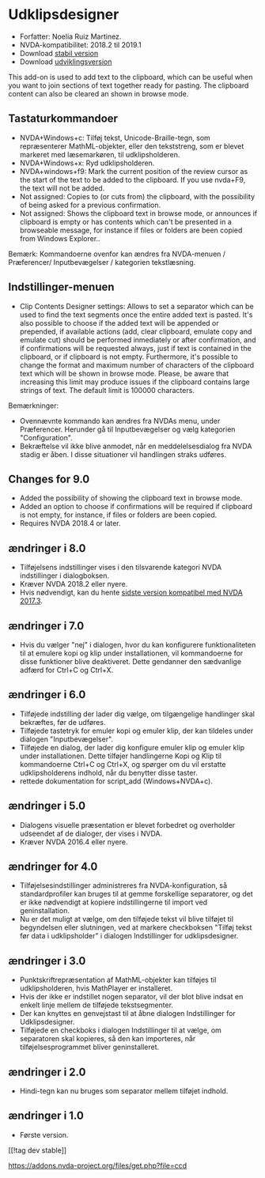 # Udklipsdesigner #

*	Forfatter: Noelia Ruiz Martinez.
*	NVDA-kompatibilitet: 2018.2 til 2019.1
*	Download [stabil version][1]
*	Download [udviklingsversion][2]

This add-on is used to add text to the clipboard, which can be useful when
you want to join sections of text together ready for pasting.  The clipboard
content can also be cleared an shown in browse mode.

## Tastaturkommandoer ##
*	NVDA+Windows+c: Tilføj tekst, Unicode-Braille-tegn, som repræsenterer
  MathML-objekter, eller den tekststreng, som er blevet markeret med
  læsemarkøren, til udklipsholderen.
*	NVDA+Windows+x: Ryd udklipsholderen.
*	NVDA+windows+f9: Mark the current position of the review cursor as the start of the text to be added to the clipboard. If you use nvda+F9, the text will not be added.
*	 Not assigned: Copies to (or cuts from) the clipboard, with the possibility of being asked for a previous confirmation.
*	 Not assigned: Shows the clipboard text in browse mode, or announces if clipboard is empty or has contents which can't be presented in a browseable message, for instance if files or folders are been copied from Windows Explorer..

Bemærk: Kommandoerne ovenfor kan ændres fra NVDA-menuen / Præferencer/
Inputbevægelser / kategorien tekstlæsning.

## Indstillinger-menuen ##
*	Clip Contents Designer settings: Allows to set a separator which can be used to find the text segments once the entire added text is pasted.
It's also possible to choose if the added text will be appended or prepended, if available actions (add, clear clipboard, emulate copy and emulate cut) should be performed inmediately or after confirmation, and if confirmations will be requested always, just if text is contained in the clipboard, or if clipboard is not empty.
Furthermore, it's possible to change the format and maximum number of characters of the clipboard text which will be shown in browse mode. Please, be aware that increasing this limit may produce issues if the clipboard contains large strings of text. The default limit is 100000 characters.

Bemærkninger:

*	Ovennævnte kommando kan ændres fra NVDAs menu, under Præferencer. Herunder
  gå til Inputbevægelser og vælg kategorien "Configuration".
*	Bekræftelse vil ikke blive anmodet, når en meddelelsesdialog fra NVDA
  stadig er åben. I disse situationer vil handlingen straks udføres.

## Changes for 9.0

* Added the possibility of showing the clipboard text in browse mode.
* Added an option to choose if confirmations will be required if clipboard
  is not empty, for instance, if files or folders are been copied.
* Requires NVDA 2018.4 or later.

## ændringer i 8.0 ##

* Tilføjelsens indstillinger vises i den tilsvarende kategori NVDA
  indstillinger i dialogboksen.
* Kræver NVDA 2018.2 eller nyere.
* Hvis nødvendigt, kan du hente [sidste version kompatibel med NVDA
  2017.3][3].

## ændringer i 7.0

* Hvis du vælger "nej" i dialogen, hvor du kan konfigurere funktionaliteten
  til at emulere kopi og klip under installationen, vil kommandoerne for
  disse funktioner blive deaktiveret. Dette gendanner den sædvanlige adfærd
  for Ctrl+C og Ctrl+X.

## ændringer i 6.0

*	 Tilføjede indstilling der lader dig vælge, om tilgængelige handlinger skal bekræftes, før de udføres.
*	 Tilføjede tastetryk for emuler kopi og emuler klip, der kan tildeles under dialogen "Inputbevægelser".
*	 Tilføjede en dialog, der lader dig konfigure emuler klip og emuler klip under installationen. Dette tilføjer handlingerne Kopi og Klip til kommandoerne Ctrl+C og Ctrl+X, og spørger om du vil erstatte udklipsholderens indhold, når du benytter disse taster.
*	 rettede dokumentation for script_add (Windows+NVDA+c).

## ændringer i 5.0 ##

*	Dialogens visuelle præsentation er blevet forbedret og overholder
  udseendet af de dialoger, der vises i NVDA.
*	Kræver NVDA 2016.4 eller nyere.

## ændringer for 4.0 ##
*	Tilføjelsesindstillinger administreres fra NVDA-konfiguration, så
  standardprofiler kan bruges til at gemme forskellige separatorer, og det
  er ikke nødvendigt at kopiere indstillingerne til import ved
  geninstallation.
*	Nu er det muligt at vælge, om den tilføjede tekst vil blive tilføjet til
  begyndelsen eller slutningen, ved at markere checkboksen "Tilføj tekst før
  data i udklipsholder" i dialogen Indstillinger for udklipsdesigner.

## ændringer i 3.0 ##
*	Punktskriftrepræsentation af MathML-objekter kan tilføjes til
  udklipsholderen, hvis MathPlayer er installeret.
*	Hvis der ikke er indstillet nogen separator, vil der blot blive indsat en
  enkelt linje mellem de tilføjede tekstsegmenter.
*	Der kan knyttes en genvejstast til at åbne dialogen Indstillinger for
  Udklipsdesigner.
*	Tilføjede en checkboks i dialogen Indstillinger til at vælge, om
  separatoren skal kopieres, så den kan importeres, når
  tilføjelsesprogrammet bliver geninstalleret.

## ændringer i 2.0 ##
*	Hindi-tegn kan nu bruges som separator mellem tilføjet indhold.

## ændringer i 1.0 ##
*	Første version.



[[!tag dev stable]]

[1]: https://addons.nvda-project.org/files/get.php?file=ccd

[2]: https://addons.nvda-project.org/files/get.php?file=ccd-dev

[3]: https://addons.nvda-project.org/files/get.php?file=ccd-o[1]:
https://addons.nvda-project.org/files/get.php?file=ccd
